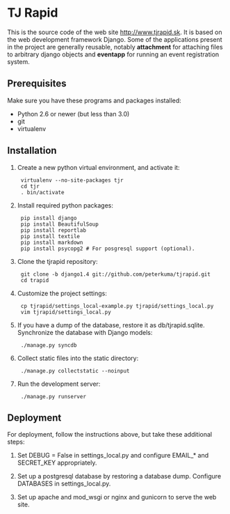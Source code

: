 TJ Rapid
========

This is the source code of the web site http://www.tjrapid.sk.
It is based on the web development framework Django. Some of the applications
present in the project are generally reusable, notably **attachment**
for attaching files to arbitrary django objects and **eventapp**
for running an event registration system.

Prerequisites
-------------

Make sure you have these programs and packages installed:

* Python 2.6 or newer (but less than 3.0)
* git
* virtualenv

Installation
------------

1. Create a new python virtual environment, and activate it:

        virtualenv --no-site-packages tjr
        cd tjr
        . bin/activate

2. Install required python packages:

        pip install django
        pip install BeautifulSoup
        pip install reportlab
        pip install textile
        pip install markdown
        pip install psycopg2 # For posgresql support (optional).

3. Clone the tjrapid repository:

        git clone -b django1.4 git://github.com/peterkuma/tjrapid.git
        cd trapid

4. Customize the project settings:

        cp tjrapid/settings_local-example.py tjrapid/settings_local.py
        vim tjrapid/settings_local.py

5. If you have a dump of the database, restore it as db/tjrapid.sqlite.
   Synchronize the database with Django models:

        ./manage.py syncdb

6. Collect static files into the static directory:

        ./manage.py collectstatic --noinput

7. Run the development server:

        ./manage.py runserver

Deployment
----------

For deployment, follow the instructions above, but take these additional steps:

1. Set DEBUG = False in settings\_local.py and configure
   EMAIL\_* and SECRET_KEY appropriately.

2. Set up a postgresql database by restoring a database dump.
   Configure DATABASES in settings_local.py.

3. Set up apache and mod_wsgi or nginx and gunicorn to serve the web site.
